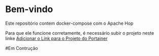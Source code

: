 # Bem-vindo

Este repositório contem docker-compose com o Apache Hop

Para que ele funcione corretamente, é necessário subir o projeto neste linke [Adicionar o Link para o Projeto do Portainer]()

#Em Contrução
